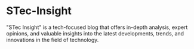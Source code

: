 # STec-Insight
"STec Insight" is a tech-focused blog that offers in-depth analysis, expert opinions, and valuable insights into the latest developments, trends, and innovations in the field of technology.

